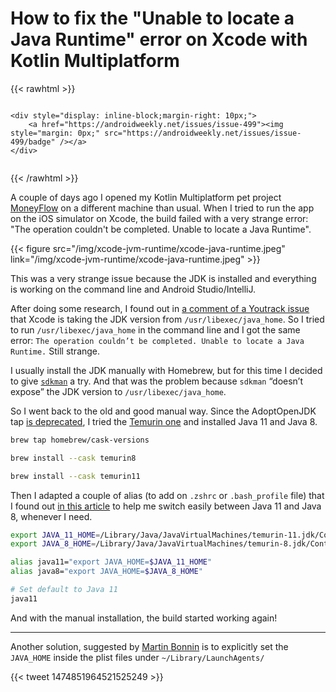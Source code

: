 # How to fix the "Unable to locate a Java Runtime" error on Xcode with Kotlin Multiplatform


{{< rawhtml >}}

<div id="banner" style="overflow: hidden;justify-content:space-around;">

    <div style="display: inline-block;margin-right: 10px;">
        <a href="https://androidweekly.net/issues/issue-499"><img style="margin: 0px;" src="https://androidweekly.net/issues/issue-499/badge" /></a>
    </div>
</div>

{{< /rawhtml >}}

A couple of days ago I opened my Kotlin Multiplatform pet project [MoneyFlow](https://github.com/prof18/MoneyFlow) on a different machine than usual. When I tried to run the app on the iOS simulator on Xcode, the build failed with a very strange error: "The operation couldn't be completed. Unable to locate a Java Runtime".

{{< figure src="/img/xcode-jvm-runtime/xcode-java-runtime.jpeg" link="/img/xcode-jvm-runtime/xcode-java-runtime.jpeg" >}}

This was a very strange issue because the JDK is installed and everything is working on the command line and Android Studio/IntelliJ. 

After doing some research, I found out in [a comment of a Youtrack issue](https://youtrack.jetbrains.com/issue/KT-50474#focus=Comments-27-5673712.0-0) that Xcode is taking the JDK version from  `/usr/libexec/java_home`. So I tried to run  `/usr/libexec/java_home` in the command line and I got the same error: `The operation couldn’t be completed. Unable to locate a Java Runtime.` Still strange.

I usually install the JDK manually with Homebrew, but for this time I decided to give [`sdkman`](https://sdkman.io/usage) a try. And that was the problem because `sdkman` “doesn’t expose” the JDK version to `/usr/libexec/java_home`. 

So I went back to the old and good manual way. Since the AdoptOpenJDK tap [is deprecated](https://github.com/AdoptOpenJDK/homebrew-openjdk#-deprecation-notice-), I tried the [Temurin one](https://formulae.brew.sh/cask/temurin) and installed Java 11 and Java 8.

```bash
brew tap homebrew/cask-versions

brew install --cask temurin8

brew install --cask temurin11
```

Then I adapted a couple of alias (to add on `.zshrc` or `.bash_profile` file) that I found out [in this article](https://www.yippeecode.com/topics/upgrade-to-openjdk-temurin-using-homebrew/) to help me switch easily between Java 11 and Java 8, whenever I need. 

```bash
export JAVA_11_HOME=/Library/Java/JavaVirtualMachines/temurin-11.jdk/Contents/Home
export JAVA_8_HOME=/Library/Java/JavaVirtualMachines/temurin-8.jdk/Contents/Home

alias java11="export JAVA_HOME=$JAVA_11_HOME"
alias java8="export JAVA_HOME=$JAVA_8_HOME"

# Set default to Java 11
java11
```

And with the manual installation, the build started working again! 

---

Another solution, suggested by [Martin Bonnin](https://twitter.com/martinbonnin) is to explicitly set the `JAVA_HOME` inside the plist files under `~/Library/LaunchAgents/`

{{< tweet 1474851964521525249 >}}


